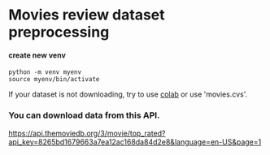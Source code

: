 # Movies review dataset preprocessing

#### create new venv
```
python -m venv myenv
source myenv/bin/activate
```

If your dataset is not downloading, try to use <a href='https://colab.research.google.com/?utm_source=scs-index'>colab</a> or use 'movies.cvs'.

### You can download data from this API.
https://api.themoviedb.org/3/movie/top_rated?api_key=8265bd1679663a7ea12ac168da84d2e8&language=en-US&page=1